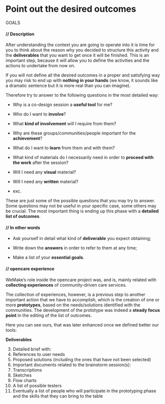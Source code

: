 # Point out the desired outcomes

GOALS

#### **// Description**

After understanding the context you are going to operate into it is time for you to think about the reason why you decided to structure this activity and the **deliverables** that you want to get once it will be finished.
This is an important step, because it will allow you to define the activities and the actions to undertake from now on.

If you will not define all the desired outcomes in a proper and satisfying way you may risk to end up with **nothing in your hands** (we know, it sounds like a dramatic sentence but it is more real than you can imagine).

Therefore try to answer to the following questions in the most detailed way:

* Why is a co-design session a **useful tool** for me?

* Who do I want to **involve**?

* What **kind of involvement** will I require from them?

* Why are these groups/communities/people important for the **achievement**?

* What do I want to **learn** from them and with them?

* What kind of materials do I necessarily need in order to **proceed with the work** after the session?

* Will I need any **visual** material?

* Will I need any **written** material?

* exc.

These are just some of the possible questions that you may try to answer. Some questions may not be useful in your specific case, some others may be crucial. The most important thing is ending up this phase with a **detailed list of outcomes**.

#### **// In other words**

* Ask yourself in detail what kind of **deliverable** you expect obtaining;

* Write down the **answers** in order to refer to them at any time;

* Make a list of your **essential goals**.

#### **// opencare experience**

WeMake’s role inside the opencare project was, and is, mainly related with **collecting experiences** of community-driven care services.

The collection of experiences, however, is a previous step to another important action that we have to accomplish, which is the creation of one or more **prototypes**, based on the needs/solutions identified with the communities.
The development of the prototype was indeed a **steady focus point** in the editing of the list of outcomes.

Here you can see ours, that was later enhanced once we defined better our tools:

**Deliverables**

3. Detailed brief with:
  4. References to user needs
  5. Proposed solutions (including the ones that have not been selected)
3. Important documents related to the brainstorm session(s):
  4. Transcriptions
  5. Sketches
  6. Flow charts
3. A list of possible testers
4. Eventually a list of people who will participate in the prototyping phase and the skills that they can bring to the table